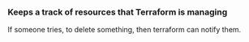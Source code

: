 ### Keeps a track of resources that Terraform is managing

If someone tries, to delete something, then terraform can notify them.

